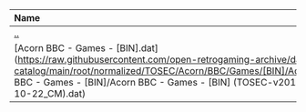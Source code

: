 |Name|Size|
|:---|---:|
|[..](../index.html)|DIR|
|[Acorn BBC - Games - [BIN].dat](https://raw.githubusercontent.com/open-retrogaming-archive/dat-catalog/main/root/normalized/TOSEC/Acorn/BBC/Games/[BIN]/Acorn BBC - Games - [BIN]/Acorn BBC - Games - [BIN] (TOSEC-v2013-10-22_CM).dat)|883|
